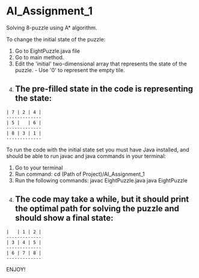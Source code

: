 # AI_Assignment_1
Solving 8-puzzle using A* algorithm.

To change the initial state of the puzzle:
  1. Go to EightPuzzle.java file
  2. Go to main method.
  3. Edit the 'initial' two-dimensional array that represents the state of the puzzle.
    - Use '0' to represent the empty tile.
  4. The pre-filled state in the code is representing the state:
     -------------
    | 7 | 2 | 4 |
    -------------
    | 5 |   | 6 |
    -------------
    | 8 | 3 | 1 |
    -------------
 
To run the code with the initial state set you must have Java installed, and should be able to run javac and java commands in your terminal:
  1. Go to your terminal
  2. Run command:
    cd (Path of Project)/AI_Assignment_1
  3. Run the following commands:
    javac EightPuzzle.java
    java EightPuzzle
  4. The code may take a while, but it should print the optimal path for solving the puzzle and should show a final state:
     -------------
    |   | 1 | 2 |
    -------------
    | 3 | 4 | 5 |
    -------------
    | 6 | 7 | 8 |
    -------------
    
 ENJOY!
